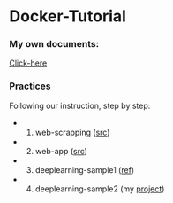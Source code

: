 # Docker-Tutorial

### My own documents:
[Click-here](https://drive.google.com/drive/folders/1yLX7lnAsCVY1YGxOkJ75Qtco1EM0qVyM?usp=sharing)

### Practices
Following our instruction, step by step:
+ 1. web-scrapping ([src](https://www.youtube.com/watch?v=bi0cKgmRuiA))

+ 2. web-app ([src](https://www.youtube.com/watch?v=bi0cKgmRuiA))

+ 3. deeplearning-sample1 ([ref](https://www.youtube.com/watch?v=0qG_0CPQhpg))

+ 4. deeplearning-sample2 (my [project](https://github.com/DatacollectorVN/Chest-Xray-Version2))
